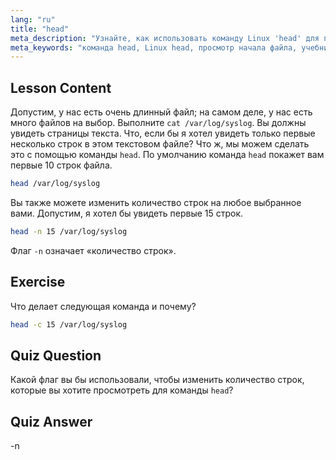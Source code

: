 ```yaml
---
lang: "ru"
title: "head"
meta_description: "Узнайте, как использовать команду Linux 'head' для просмотра начала файлов. Изучите опции, такие как -n для подсчета строк. Важный учебник по командам Linux."
meta_keywords: "команда head, Linux head, просмотр начала файла, учебник по Linux, команды Linux, Linux для начинающих, head -n, руководство по Linux"
---
```


## Lesson Content

Допустим, у нас есть очень длинный файл; на самом деле, у нас есть много файлов на выбор. Выполните `cat /var/log/syslog`. Вы должны увидеть страницы текста. Что, если бы я хотел увидеть только первые несколько строк в этом текстовом файле? Что ж, мы можем сделать это с помощью команды `head`. По умолчанию команда `head` покажет вам первые 10 строк файла.

```bash
head /var/log/syslog
```

Вы также можете изменить количество строк на любое выбранное вами. Допустим, я хотел бы увидеть первые 15 строк.

```bash
head -n 15 /var/log/syslog
```

Флаг `-n` означает «количество строк».

## Exercise

Что делает следующая команда и почему?

```bash
head -c 15 /var/log/syslog
```

## Quiz Question

Какой флаг вы бы использовали, чтобы изменить количество строк, которые вы хотите просмотреть для команды `head`?

## Quiz Answer

-n
